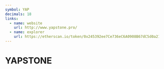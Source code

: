 ```yaml
---
symbol: YAP
decimals: 18
links:
  - name: website
    url: http://www.yapstone.pro/
  - name: explorer
    url: https://etherscan.io/token/0x245392ee7Ce736eC6A0908B67dC5d0a218230005
---
```


# YAPSTONE
